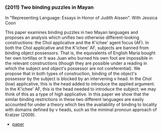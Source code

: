 ### (2011) Two binding puzzles in Mayan ###

In "Representing Language: Essays in Honor of Judith Aissen". With Jessica Coon

This paper examines binding puzzles in two Mayan languages and proposes an analysis which unifies two otherwise different-looking constructions: the Chol applicative and the K'ichee' agent focus (AF). In both the Chol applicative and the K'ichee' AF, subjects are banned from binding object possessors. That is, the equivalents of English Maria bought her own tortillas or It was Juan who burned his own foot are impossible in the relevant constructions (though they are possible under a reading in which the subject and object's possessor are not coreferential). We propose that in both types of construction, binding of the object's possessor by the subject is blocked by an intervening v head. In the Chol (low) applicative, this is the head added to introduce the applied argument. In the K'ichee' AF, this is the head needed to introduce the subject; we may think of this as a type of high applicative. In this paper we show that the similar binding restrictions in these two different languages are easily accounted for under a theory which ties the availability of binding to locality with domains defined by v heads, such as the minimal pronoun approach of Kratzer (2009).

+ [paper](/resources/papers/twobinding.pdf)
